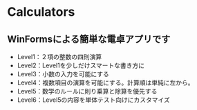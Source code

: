# Calculators
## WinFormsによる簡単な電卓アプリです
- Level1：２項の整数の四則演算
- Level2：Level1を少しだけスマートな書き方に
- Level3：小数の入力を可能にする
- Level4：複数項目の演算を可能にする。計算順は単純に左から。
- Level5：数学のルールに則り乗算と除算を優先する
- Level6：Level5の内容を単体テスト向けにカスタマイズ
